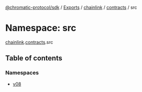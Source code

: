 [@chromatic-protocol/sdk](../README.md) / [Exports](../modules.md) / [chainlink](chainlink.md) / [contracts](chainlink.contracts.md) / src

# Namespace: src

[chainlink](chainlink.md).[contracts](chainlink.contracts.md).src

## Table of contents

### Namespaces

- [v08](chainlink.contracts.src.v08.md)
